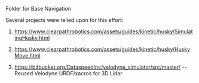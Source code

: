 Folder for Base Navigation

Several projects were relied upon for this effort:

1. https://www.clearpathrobotics.com/assets/guides/kinetic/husky/SimulatingHusky.html

2. https://www.clearpathrobotics.com/assets/guides/kinetic/husky/HuskyMove.html

3. https://bitbucket.org/DataspeedInc/velodyne_simulator/src/master/  -- Reused Velodyne URDF/xacros for 3D Lidar


